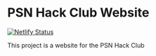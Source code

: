 # PSN Hack Club Website
[![Netlify Status](https://api.netlify.com/api/v1/badges/18b91255-f446-4f21-909a-15f78fe0ca8e/deploy-status)](https://app.netlify.com/sites/psnhackclub/deploys)

This project is a website for the PSN Hack Club
